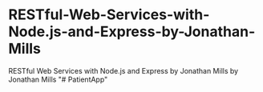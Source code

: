 # RESTful-Web-Services-with-Node.js-and-Express-by-Jonathan-Mills
RESTful Web Services with Node.js and Express by Jonathan Mills by Jonathan Mills
"# PatientApp" 
